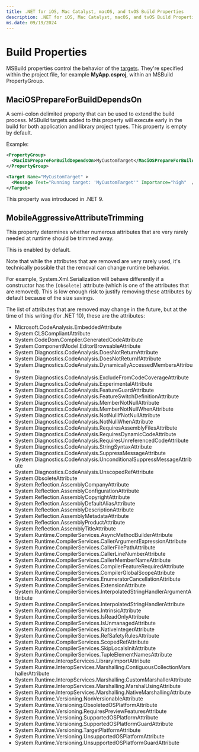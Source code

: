 ```yaml
---
title: .NET for iOS, Mac Catalyst, macOS, and tvOS Build Properties
description: .NET for iOS, Mac Catalyst, macOS, and tvOS Build Properties
ms.date: 09/19/2024
---
```


# Build Properties

MSBuild properties control the behavior of the
[targets](build-targets.md).
They're specified within the project file, for example **MyApp.csproj**, within
an MSBuild PropertyGroup.

## MaciOSPrepareForBuildDependsOn

A semi-colon delimited property that can be used to extend the build process.
MSBuild targets added to this property will execute early in the build for both
application and library project types. This property is empty by default.

Example:

```xml
<PropertyGroup>
  <MaciOSPrepareForBuildDependsOn>MyCustomTarget</MaciOSPrepareForBuildDependsOn>
</PropertyGroup>

<Target Name="MyCustomTarget" >
  <Message Text="Running target: 'MyCustomTarget'" Importance="high"  />
</Target>
```

This property was introduced in .NET 9.

## MobileAggressiveAttributeTrimming

This property determines whether numerous attributes that are very rarely
needed at runtime should be trimmed away.

This is enabled by default.

Note that while the attributes that are removed are very rarely used, it's
technically possible that the removal can change runtime behavior.

For example, System.Xml.Serialization will behave differently if a constructor
has the `[Obsolete]` attribute (which is one of the attributes that are
removed). This is low enough risk to justify removing these attributes by
default because of the size savings.

The list of attributes that are removed may change in the future, but at the
time of this writing (for .NET 10), these are the attributes:

* Microsoft.CodeAnalysis.EmbeddedAttribute
* System.CLSCompliantAttribute
* System.CodeDom.Compiler.GeneratedCodeAttribute
* System.ComponentModel.EditorBrowsableAttribute
* System.Diagnostics.CodeAnalysis.DoesNotReturnAttribute
* System.Diagnostics.CodeAnalysis.DoesNotReturnIfAttribute
* System.Diagnostics.CodeAnalysis.DynamicallyAccessedMembersAttribute
* System.Diagnostics.CodeAnalysis.ExcludeFromCodeCoverageAttribute
* System.Diagnostics.CodeAnalysis.ExperimentalAttribute
* System.Diagnostics.CodeAnalysis.FeatureGuardAttribute
* System.Diagnostics.CodeAnalysis.FeatureSwitchDefinitionAttribute
* System.Diagnostics.CodeAnalysis.MemberNotNullAttribute
* System.Diagnostics.CodeAnalysis.MemberNotNullWhenAttribute
* System.Diagnostics.CodeAnalysis.NotNullIfNotNullAttribute
* System.Diagnostics.CodeAnalysis.NotNullWhenAttribute
* System.Diagnostics.CodeAnalysis.RequiresAssemblyFilesAttribute
* System.Diagnostics.CodeAnalysis.RequiresDynamicCodeAttribute
* System.Diagnostics.CodeAnalysis.RequiresUnreferencedCodeAttribute
* System.Diagnostics.CodeAnalysis.StringSyntaxAttribute
* System.Diagnostics.CodeAnalysis.SuppressMessageAttribute
* System.Diagnostics.CodeAnalysis.UnconditionalSuppressMessageAttribute
* System.Diagnostics.CodeAnalysis.UnscopedRefAttribute
* System.ObsoleteAttribute
* System.Reflection.AssemblyCompanyAttribute
* System.Reflection.AssemblyConfigurationAttribute
* System.Reflection.AssemblyCopyrightAttribute
* System.Reflection.AssemblyDefaultAliasAttribute
* System.Reflection.AssemblyDescriptionAttribute
* System.Reflection.AssemblyMetadataAttribute
* System.Reflection.AssemblyProductAttribute
* System.Reflection.AssemblyTitleAttribute
* System.Runtime.CompilerServices.AsyncMethodBuilderAttribute
* System.Runtime.CompilerServices.CallerArgumentExpressionAttribute
* System.Runtime.CompilerServices.CallerFilePathAttribute
* System.Runtime.CompilerServices.CallerLineNumberAttribute
* System.Runtime.CompilerServices.CallerMemberNameAttribute
* System.Runtime.CompilerServices.CompilerFeatureRequiredAttribute
* System.Runtime.CompilerServices.CompilerGlobalScopeAttribute
* System.Runtime.CompilerServices.EnumeratorCancellationAttribute
* System.Runtime.CompilerServices.ExtensionAttribute
* System.Runtime.CompilerServices.InterpolatedStringHandlerArgumentAttribute
* System.Runtime.CompilerServices.InterpolatedStringHandlerAttribute
* System.Runtime.CompilerServices.IntrinsicAttribute
* System.Runtime.CompilerServices.IsReadOnlyAttribute
* System.Runtime.CompilerServices.IsUnmanagedAttribute
* System.Runtime.CompilerServices.NativeIntegerAttribute
* System.Runtime.CompilerServices.RefSafetyRulesAttribute
* System.Runtime.CompilerServices.ScopedRefAttribute
* System.Runtime.CompilerServices.SkipLocalsInitAttribute
* System.Runtime.CompilerServices.TupleElementNamesAttribute
* System.Runtime.InteropServices.LibraryImportAttribute
* System.Runtime.InteropServices.Marshalling.ContiguousCollectionMarshallerAttribute
* System.Runtime.InteropServices.Marshalling.CustomMarshallerAttribute
* System.Runtime.InteropServices.Marshalling.MarshalUsingAttribute
* System.Runtime.InteropServices.Marshalling.NativeMarshallingAttribute
* System.Runtime.Versioning.NonVersionableAttribute
* System.Runtime.Versioning.ObsoletedOSPlatformAttribute
* System.Runtime.Versioning.RequiresPreviewFeaturesAttribute
* System.Runtime.Versioning.SupportedOSPlatformAttribute
* System.Runtime.Versioning.SupportedOSPlatformGuardAttribute
* System.Runtime.Versioning.TargetPlatformAttribute
* System.Runtime.Versioning.UnsupportedOSPlatformAttribute
* System.Runtime.Versioning.UnsupportedOSPlatformGuardAttribute
